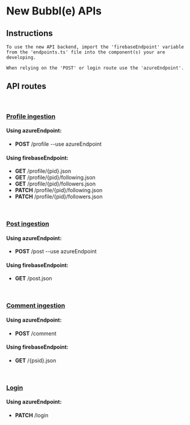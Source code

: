 
# New Bubbl(e) APIs

## Instructions

    To use the new API backend, import the 'firebaseEndpoint' variable from the 'endpoints.ts' file into the component(s) your are developing.

    When relying on the 'POST' or login route use the 'azureEndpoint'.

## API routes

<br>

### <u>Profile ingestion</u>

#### Using **azureEndpoint**:
- **POST** /profile  --use azureEndpoint

#### Using **firebaseEndpoint**:
- **GET** /profile/{pid}.json
- **GET** /profile/{pid}/following.json
- **GET** /profile/{pid}/followers.json
- **PATCH** /profile/{pid}/following.json
- **PATCH** /profile/{pid}/followers.json

<br>

### <u>Post ingestion</u>

#### Using **azureEndpoint**:
- **POST** /post  --use azureEndpoint

#### Using **firebaseEndpoint**:
- **GET** /post.json

<br>

### <u>Comment ingestion</u>

#### Using **azureEndpoint**:
- **POST** /comment

#### Using **firebaseEndpoint**:
- **GET** /{psid}.json

<br>

### <u>Login</u>

#### Using **azureEndpoint**:
- **PATCH** /login